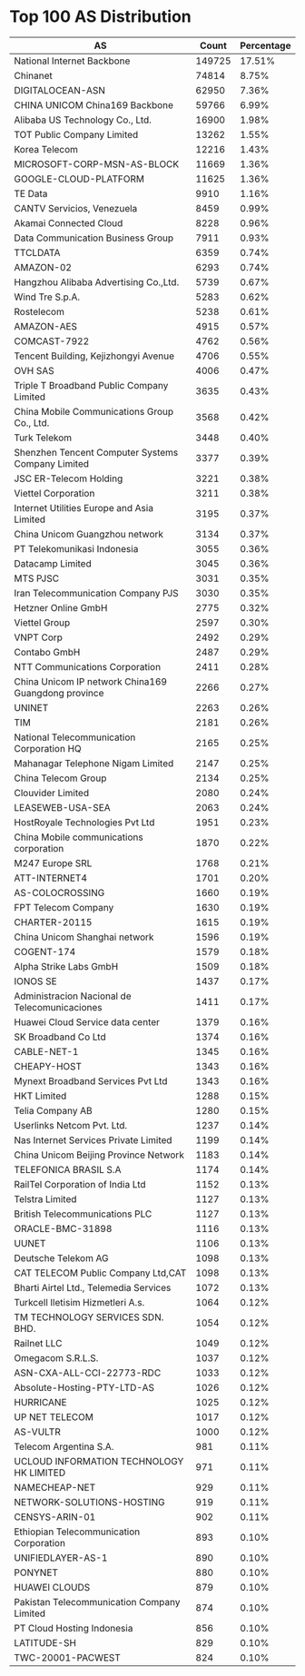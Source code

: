 # Top 100 AS Distribution
| AS | Count | Percentage |
|----|----|----|
| National Internet Backbone | 149725 | 17.51% |
| Chinanet | 74814 | 8.75% |
| DIGITALOCEAN-ASN | 62950 | 7.36% |
| CHINA UNICOM China169 Backbone | 59766 | 6.99% |
| Alibaba US Technology Co., Ltd. | 16900 | 1.98% |
| TOT Public Company Limited | 13262 | 1.55% |
| Korea Telecom | 12216 | 1.43% |
| MICROSOFT-CORP-MSN-AS-BLOCK | 11669 | 1.36% |
| GOOGLE-CLOUD-PLATFORM | 11625 | 1.36% |
| TE Data | 9910 | 1.16% |
| CANTV Servicios, Venezuela | 8459 | 0.99% |
| Akamai Connected Cloud | 8228 | 0.96% |
| Data Communication Business Group | 7911 | 0.93% |
| TTCLDATA | 6359 | 0.74% |
| AMAZON-02 | 6293 | 0.74% |
| Hangzhou Alibaba Advertising Co.,Ltd. | 5739 | 0.67% |
| Wind Tre S.p.A. | 5283 | 0.62% |
| Rostelecom | 5238 | 0.61% |
| AMAZON-AES | 4915 | 0.57% |
| COMCAST-7922 | 4762 | 0.56% |
| Tencent Building, Kejizhongyi Avenue | 4706 | 0.55% |
| OVH SAS | 4006 | 0.47% |
| Triple T Broadband Public Company Limited | 3635 | 0.43% |
| China Mobile Communications Group Co., Ltd. | 3568 | 0.42% |
| Turk Telekom | 3448 | 0.40% |
| Shenzhen Tencent Computer Systems Company Limited | 3377 | 0.39% |
| JSC ER-Telecom Holding | 3221 | 0.38% |
| Viettel Corporation | 3211 | 0.38% |
| Internet Utilities Europe and Asia Limited | 3195 | 0.37% |
| China Unicom Guangzhou network | 3134 | 0.37% |
| PT Telekomunikasi Indonesia | 3055 | 0.36% |
| Datacamp Limited | 3045 | 0.36% |
| MTS PJSC | 3031 | 0.35% |
| Iran Telecommunication Company PJS | 3030 | 0.35% |
| Hetzner Online GmbH | 2775 | 0.32% |
| Viettel Group | 2597 | 0.30% |
| VNPT Corp | 2492 | 0.29% |
| Contabo GmbH | 2487 | 0.29% |
| NTT Communications Corporation | 2411 | 0.28% |
| China Unicom IP network China169 Guangdong province | 2266 | 0.27% |
| UNINET | 2263 | 0.26% |
| TIM | 2181 | 0.26% |
| National Telecommunication Corporation HQ | 2165 | 0.25% |
| Mahanagar Telephone Nigam Limited | 2147 | 0.25% |
| China Telecom Group | 2134 | 0.25% |
| Clouvider Limited | 2080 | 0.24% |
| LEASEWEB-USA-SEA | 2063 | 0.24% |
| HostRoyale Technologies Pvt Ltd | 1951 | 0.23% |
| China Mobile communications corporation | 1870 | 0.22% |
| M247 Europe SRL | 1768 | 0.21% |
| ATT-INTERNET4 | 1701 | 0.20% |
| AS-COLOCROSSING | 1660 | 0.19% |
| FPT Telecom Company | 1630 | 0.19% |
| CHARTER-20115 | 1615 | 0.19% |
| China Unicom Shanghai network | 1596 | 0.19% |
| COGENT-174 | 1579 | 0.18% |
| Alpha Strike Labs GmbH | 1509 | 0.18% |
| IONOS SE | 1437 | 0.17% |
| Administracion Nacional de Telecomunicaciones | 1411 | 0.17% |
| Huawei Cloud Service data center | 1379 | 0.16% |
| SK Broadband Co Ltd | 1374 | 0.16% |
| CABLE-NET-1 | 1345 | 0.16% |
| CHEAPY-HOST | 1343 | 0.16% |
| Mynext Broadband Services Pvt Ltd | 1343 | 0.16% |
| HKT Limited | 1288 | 0.15% |
| Telia Company AB | 1280 | 0.15% |
| Userlinks Netcom Pvt. Ltd. | 1237 | 0.14% |
| Nas Internet Services Private Limited | 1199 | 0.14% |
| China Unicom Beijing Province Network | 1183 | 0.14% |
| TELEFONICA BRASIL S.A | 1174 | 0.14% |
| RailTel Corporation of India Ltd | 1152 | 0.13% |
| Telstra Limited | 1127 | 0.13% |
| British Telecommunications PLC | 1127 | 0.13% |
| ORACLE-BMC-31898 | 1116 | 0.13% |
| UUNET | 1106 | 0.13% |
| Deutsche Telekom AG | 1098 | 0.13% |
| CAT TELECOM Public Company Ltd,CAT | 1098 | 0.13% |
| Bharti Airtel Ltd., Telemedia Services | 1072 | 0.13% |
| Turkcell Iletisim Hizmetleri A.s. | 1064 | 0.12% |
| TM TECHNOLOGY SERVICES SDN. BHD. | 1054 | 0.12% |
| Railnet LLC | 1049 | 0.12% |
| Omegacom S.R.L.S. | 1037 | 0.12% |
| ASN-CXA-ALL-CCI-22773-RDC | 1033 | 0.12% |
| Absolute-Hosting-PTY-LTD-AS | 1026 | 0.12% |
| HURRICANE | 1025 | 0.12% |
| UP NET TELECOM | 1017 | 0.12% |
| AS-VULTR | 1000 | 0.12% |
| Telecom Argentina S.A. | 981 | 0.11% |
| UCLOUD INFORMATION TECHNOLOGY HK LIMITED | 971 | 0.11% |
| NAMECHEAP-NET | 929 | 0.11% |
| NETWORK-SOLUTIONS-HOSTING | 919 | 0.11% |
| CENSYS-ARIN-01 | 902 | 0.11% |
| Ethiopian Telecommunication Corporation | 893 | 0.10% |
| UNIFIEDLAYER-AS-1 | 890 | 0.10% |
| PONYNET | 880 | 0.10% |
| HUAWEI CLOUDS | 879 | 0.10% |
| Pakistan Telecommunication Company Limited | 874 | 0.10% |
| PT Cloud Hosting Indonesia | 856 | 0.10% |
| LATITUDE-SH | 829 | 0.10% |
| TWC-20001-PACWEST | 824 | 0.10% |
